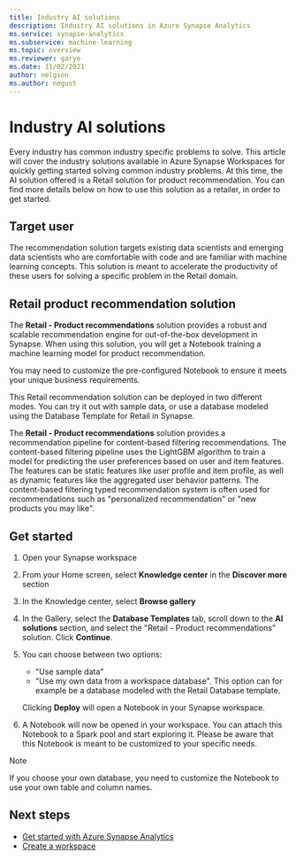 ```yaml
---
title: Industry AI solutions
description: Industry AI solutions in Azure Synapse Analytics
ms.service: synapse-analytics
ms.subservice: machine-learning
ms.topic: overview
ms.reviewer: garye
ms.date: 11/02/2021
author: nelgson
ms.author: negust
---
```


# Industry AI solutions

Every industry has common industry specific problems to solve. This article will cover the industry solutions available in Azure Synapse Workspaces for quickly getting started solving common industry problems. At this time, the AI solution offered is a Retail solution for product recommendation. You can find more details below on how to use this solution as a retailer, in order to get started.

## Target user

The recommendation solution targets existing data scientists and emerging data scientists who are comfortable with code and are familiar with machine learning concepts. This solution is meant to accelerate the productivity of these users for solving a specific problem in the Retail domain.

## Retail product recommendation solution

The **Retail - Product recommendations** solution provides a robust and scalable recommendation engine for out-of-the-box development in Synapse. When using this solution, you will get a Notebook training a machine learning model for product recommendation.

You may need to customize the pre-configured Notebook to ensure it meets your unique business requirements.

This Retail recommendation solution can be deployed in two different modes. You can try it out with sample data, or use a database modeled using the Database Template for Retail in Synapse.

The **Retail - Product recommendations** solution provides a recommendation pipeline for content-based filtering recommendations. The content-based filtering pipeline uses the LightGBM algorithm to train a model for predicting the user preferences based on user and item features. The features can be static features like user profile and item profile, as well as dynamic features like the aggregated user behavior patterns. The content-based filtering typed recommendation system is often used for recommendations such as "personalized recommendation" or "new products you may like".

## Get started

1. Open your Synapse workspace
1. From your Home screen, select **Knowledge center** in the **Discover more** section
1. In the Knowledge center, select **Browse gallery**
1. In the Gallery, select the **Database Templates** tab, scroll down to the **AI solutions** section, and select the "Retail - Product recommendations" solution. Click **Continue**.
1. You can choose between two options:
   * "Use sample data" 
   * "Use my own data from a workspace database". This option can for example be a database modeled with the Retail Database template.
   
    Clicking **Deploy** will open a Notebook in your Synapse workspace.

1. A Notebook will now be opened in your workspace. You can attach this Notebook to a Spark pool and start exploring it. Please be aware that this Notebook is meant to be customized to your specific needs.

> [!NOTE]
> If you choose your own database, you need to customize the Notebook to use your own table and column names.

## Next steps

* [Get started with Azure Synapse Analytics](../get-started.md)
* [Create a workspace](../get-started-create-workspace.md)
